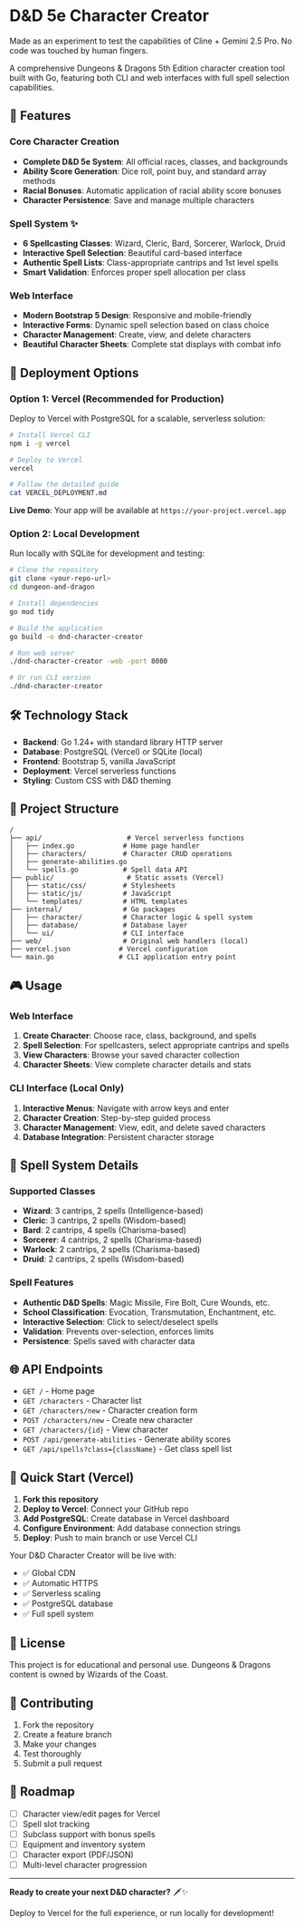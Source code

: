 # D&D 5e Character Creator

Made as an experiment to test the capabilities of Cline + Gemini 2.5 Pro. No code was touched by human fingers.

A comprehensive Dungeons & Dragons 5th Edition character creation tool built with Go, featuring both CLI and web interfaces with full spell selection capabilities.

## 🎲 Features

### Core Character Creation
- **Complete D&D 5e System**: All official races, classes, and backgrounds
- **Ability Score Generation**: Dice roll, point buy, and standard array methods
- **Racial Bonuses**: Automatic application of racial ability score bonuses
- **Character Persistence**: Save and manage multiple characters

### Spell System ✨
- **6 Spellcasting Classes**: Wizard, Cleric, Bard, Sorcerer, Warlock, Druid
- **Interactive Spell Selection**: Beautiful card-based interface
- **Authentic Spell Lists**: Class-appropriate cantrips and 1st level spells
- **Smart Validation**: Enforces proper spell allocation per class

### Web Interface
- **Modern Bootstrap 5 Design**: Responsive and mobile-friendly
- **Interactive Forms**: Dynamic spell selection based on class choice
- **Character Management**: Create, view, and delete characters
- **Beautiful Character Sheets**: Complete stat displays with combat info

## 🚀 Deployment Options

### Option 1: Vercel (Recommended for Production)
Deploy to Vercel with PostgreSQL for a scalable, serverless solution:

```bash
# Install Vercel CLI
npm i -g vercel

# Deploy to Vercel
vercel

# Follow the detailed guide
cat VERCEL_DEPLOYMENT.md
```

**Live Demo**: Your app will be available at `https://your-project.vercel.app`

### Option 2: Local Development
Run locally with SQLite for development and testing:

```bash
# Clone the repository
git clone <your-repo-url>
cd dungeon-and-dragon

# Install dependencies
go mod tidy

# Build the application
go build -o dnd-character-creator

# Run web server
./dnd-character-creator -web -port 8080

# Or run CLI version
./dnd-character-creator
```

## 🛠 Technology Stack

- **Backend**: Go 1.24+ with standard library HTTP server
- **Database**: PostgreSQL (Vercel) or SQLite (local)
- **Frontend**: Bootstrap 5, vanilla JavaScript
- **Deployment**: Vercel serverless functions
- **Styling**: Custom CSS with D&D theming

## 📁 Project Structure

```
/
├── api/                     # Vercel serverless functions
│   ├── index.go            # Home page handler
│   ├── characters/         # Character CRUD operations
│   ├── generate-abilities.go
│   └── spells.go           # Spell data API
├── public/                  # Static assets (Vercel)
│   ├── static/css/         # Stylesheets
│   ├── static/js/          # JavaScript
│   └── templates/          # HTML templates
├── internal/               # Go packages
│   ├── character/          # Character logic & spell system
│   ├── database/           # Database layer
│   └── ui/                 # CLI interface
├── web/                    # Original web handlers (local)
├── vercel.json            # Vercel configuration
└── main.go                # CLI application entry point
```

## 🎮 Usage

### Web Interface
1. **Create Character**: Choose race, class, background, and spells
2. **Spell Selection**: For spellcasters, select appropriate cantrips and spells
3. **View Characters**: Browse your saved character collection
4. **Character Sheets**: View complete character details and stats

### CLI Interface (Local Only)
1. **Interactive Menus**: Navigate with arrow keys and enter
2. **Character Creation**: Step-by-step guided process
3. **Character Management**: View, edit, and delete saved characters
4. **Database Integration**: Persistent character storage

## 🔮 Spell System Details

### Supported Classes
- **Wizard**: 3 cantrips, 2 spells (Intelligence-based)
- **Cleric**: 3 cantrips, 2 spells (Wisdom-based)
- **Bard**: 2 cantrips, 4 spells (Charisma-based)
- **Sorcerer**: 4 cantrips, 2 spells (Charisma-based)
- **Warlock**: 2 cantrips, 2 spells (Charisma-based)
- **Druid**: 2 cantrips, 2 spells (Wisdom-based)

### Spell Features
- **Authentic D&D Spells**: Magic Missile, Fire Bolt, Cure Wounds, etc.
- **School Classification**: Evocation, Transmutation, Enchantment, etc.
- **Interactive Selection**: Click to select/deselect spells
- **Validation**: Prevents over-selection, enforces limits
- **Persistence**: Spells saved with character data

## 🌐 API Endpoints

- `GET /` - Home page
- `GET /characters` - Character list
- `GET /characters/new` - Character creation form
- `POST /characters/new` - Create new character
- `GET /characters/{id}` - View character
- `POST /api/generate-abilities` - Generate ability scores
- `GET /api/spells?class={className}` - Get class spell list

## 🚀 Quick Start (Vercel)

1. **Fork this repository**
2. **Deploy to Vercel**: Connect your GitHub repo
3. **Add PostgreSQL**: Create database in Vercel dashboard
4. **Configure Environment**: Add database connection strings
5. **Deploy**: Push to main branch or use Vercel CLI

Your D&D Character Creator will be live with:
- ✅ Global CDN
- ✅ Automatic HTTPS
- ✅ Serverless scaling
- ✅ PostgreSQL database
- ✅ Full spell system

## 📝 License

This project is for educational and personal use. Dungeons & Dragons content is owned by Wizards of the Coast.

## 🤝 Contributing

1. Fork the repository
2. Create a feature branch
3. Make your changes
4. Test thoroughly
5. Submit a pull request

## 🎯 Roadmap

- [ ] Character view/edit pages for Vercel
- [ ] Spell slot tracking
- [ ] Subclass support with bonus spells
- [ ] Equipment and inventory system
- [ ] Character export (PDF/JSON)
- [ ] Multi-level character progression

---

**Ready to create your next D&D character?** 🗡️✨

Deploy to Vercel for the full experience, or run locally for development!
